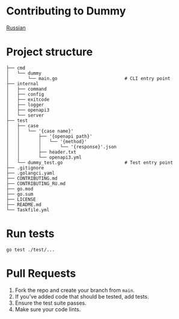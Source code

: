 # Contributing to Dummy
[Russian](CONTRIBUTING_RU.md)
# Project structure
```
├── cmd
│   └── dummy
│       └── main.go                         # CLI entry point
├── internal
│   ├── command
│   ├── config
│   ├── exitcode
│   ├── logger
│   ├── openapi3
│   └── server
├── test
│   ├── case
│   │   └── '{case name}'
│   │       ├── '{openapi path}'
│   │       │   └── '{method}'
│   │       │       └── '{response}'.json
│   │       ├── header.txt
│   │       └── openapi3.yml
│   └── dummy_test.go                       # Test entry point
├── .gitignore
├── .golangci.yaml
├── CONTRIBUTING.md
├── CONTRIBUTING_RU.md
├── go.mod
├── go.sum
├── LICENSE
├── README.md
└── Taskfile.yml
```
# Run tests

```
go test ./test/...
```

# Pull Requests
1. Fork the repo and create your branch from `main`.
2. If you've added code that should be tested, add tests.
3. Ensure the test suite passes.
4. Make sure your code lints.
